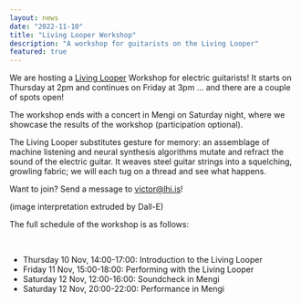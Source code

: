 ```yaml
---
layout: news
date: "2022-11-10"
title: "Living Looper Workshop"
description: "A workshop for guitarists on the Living Looper"
featured: true
---
```


<script>
  import CaptionedImage from "../../components/Images/CaptionedImage.svelte"
</script>


<CaptionedImage
  src="news/livinglooper.jpg"
  alt="Intelligent Instruments Lab are giving a workshop on the Living Looper."
  caption="An AI generated interpretation of the Living Looper."
/>

We are hosting a <a href="/research/livinglooper">Living Looper</a> Workshop for electric guitarists! It starts on Thursday at 2pm and continues on Friday at 3pm ... and there are a couple of spots open! 

The workshop ends with a concert in Mengi on Saturday night, where we showcase the results of the workshop (participation optional). 

The Living Looper substitutes gesture for memory: an assemblage of machine listening and neural synthesis algorithms mutate and refract the sound of the electric guitar. It weaves steel guitar strings into a squelching, growling fabric; we will each tug on a thread and see what happens.

Want to join? Send a message to victor@lhi.is!

(image interpretation extruded by Dall-E)

The full schedule of the workshop is as follows:

<br>

<ul>
  <li>Thursday 10 Nov, 14:00-17:00: Introduction to the Living Looper</li>
  <li>Friday 11 Nov, 15:00-18:00: Performing with the Living Looper</li>
  <li>Saturday 12 Nov, 12:00-16:00: Soundcheck in Mengi</li>
  <li>Saturday 12 Nov, 20:00-22:00: Performance in Mengi</li>
</ul>

<br>
